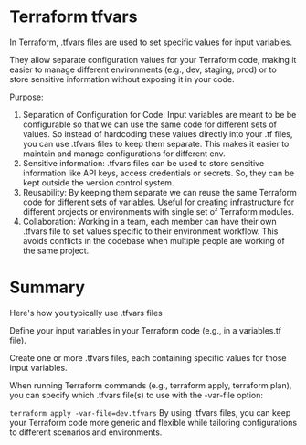 # Terraform tfvars

In Terraform, .tfvars files are used to set specific values for input variables.

They allow separate configuration values for your Terraform code, making it easier to manage different environments (e.g., dev, staging, prod)
or
to store sensitive information without exposing it in your code.

Purpose:

1. Separation of Configuration for Code: Input variables are meant to be 
    be configurable so that we can use the same code for different sets 
    of values. So instead of hardcoding these values directly into your 
    .tf files, you can use .tfvars files to keep them separate. This 
    makes it easier to maintain and manage configurations for different 
    env.
2. Sensitive information: .tfvars files can be used to store sensitive 
    information like API keys, access credentials or secrets. So, they 
    can be kept outside the version control system.
3. Reusability: By keeping them separate we can reuse the same Terraform 
    code for different sets of variables. Useful for creating 
    infrastructure for different projects or environments with single 
    set of Terraform modules.
4. Collaboration: Working in a team, each member can have their own 
    .tfvars file to set values specific to their environment workflow. 
    This avoids conflicts in the codebase when multiple people are 
    working of the same project.

# Summary
Here's how you typically use .tfvars files

Define your input variables in your Terraform code (e.g., in a variables.tf file).

Create one or more .tfvars files, each containing specific values for those input variables.

When running Terraform commands (e.g., terraform apply, terraform plan), you can specify which .tfvars file(s) to use with the -var-file option:

`terraform apply -var-file=dev.tfvars`
By using .tfvars files, you can keep your Terraform code more generic and flexible while tailoring configurations to different scenarios and environments.